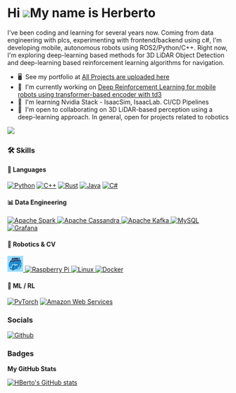 Hi ![](https://user-images.githubusercontent.com/18350557/176309783-0785949b-9127-417c-8b55-ab5a4333674e.gif)My name is Herberto
================================================================================================================================

I've been coding and learning for several years now. Coming from data engineering with plcs, experimenting with frontend/backend using c#, I'm developing mobile, autonomous robots using ROS2/Python/C++. Right now, I'm exploring deep-learning based methods for 3D LiDAR Object Detection and deep-learning based reinforcement learning algorithms for navigation.

*   🖥️  See my portfolio at [All Projects are uploaded here](http://https://github.com/Hberto)
*   🚀  I'm currently working on [Deep Reinforcement Learning for mobile robots using transformer-based encoder with td3](http://https://github.com/Hberto/rl_mobile_robot_navigation)
*   🧠  I'm learning Nvidia Stack - IsaacSim, IsaacLab. CI/CD Pipelines
*   🤝  I'm open to collaborating on 3D LiDAR-based perception using a deep-learning approach. In general, open for projects related to robotics

  <a href="https://www.github.com/HBerto" target="_blank" rel="noreferrer"><img
                  src="https://img.shields.io/github/followers/HBerto?logo=github&style=for-the-badge&color=ef4444&labelColor=ffffff" /></a>
                  

### 🛠 Skills

#### 🧾 Languages
<p align="left">
  <a href="https://www.python.org/" target="_blank" rel="noreferrer"><img src="https://raw.githubusercontent.com/danielcranney/readme-generator/main/public/icons/skills/python-colored.svg" width="36" height="36" alt="Python" title="Python"/></a>
  <a href="https://docs.microsoft.com/en-us/cpp/?view=msvc-170" target="_blank" rel="noreferrer"><img src="https://raw.githubusercontent.com/danielcranney/readme-generator/main/public/icons/skills/cplusplus-colored.svg" width="36" height="36" alt="C++" title="C++"/></a>
  <a href="https://www.rust-lang.org/" target="_blank" rel="noreferrer"><img src="https://raw.githubusercontent.com/danielcranney/readme-generator/main/public/icons/skills/rust-colored.svg" width="36" height="36" alt="Rust" title="Rust"/></a>
  <a href="https://www.oracle.com/java/" target="_blank" rel="noreferrer"><img src="https://raw.githubusercontent.com/danielcranney/readme-generator/main/public/icons/skills/java-colored.svg" width="36" height="36" alt="Java" title="Java"/></a>
  <a href="https://docs.microsoft.com/en-us/dotnet/csharp/" target="_blank" rel="noreferrer"><img src="https://raw.githubusercontent.com/danielcranney/readme-generator/main/public/icons/skills/csharp-colored.svg" width="36" height="36" alt="C#" title="C#"/></a>
</p>

#### 📊 Data Engineering
<p align="left">
  <!-- Apache Spark -->
  <a href="https://spark.apache.org/" target="_blank" rel="noreferrer">
    <img src="https://upload.wikimedia.org/wikipedia/commons/f/f3/Apache_Spark_logo.svg" width="36" alt="Apache Spark" title="Apache Spark"/>
  </a>
  <!-- Apache Cassandra -->
  <a href="https://cassandra.apache.org/" target="_blank" rel="noreferrer">
    <img src="https://upload.wikimedia.org/wikipedia/commons/5/5e/Cassandra_logo.svg" width="36" alt="Apache Cassandra" title="Apache Cassandra"/>
  </a>
  <!-- Apache Kafka Icon Fallback (Inline SVG Base64 if external fails) -->
<a href="https://kafka.apache.org/" target="_blank" rel="noreferrer">
  <img src="https://raw.githubusercontent.com/simple-icons/simple-icons/develop/icons/apachekafka.svg" width="36" alt="Apache Kafka" title="Apache Kafka"/>
</a>
  <!-- MySQL -->
  <a href="https://www.mysql.com/" target="_blank" rel="noreferrer">
    <img src="https://raw.githubusercontent.com/danielcranney/readme-generator/main/public/icons/skills/mysql-colored.svg" width="36" alt="MySQL" title="MySQL"/>
  </a>
  <!-- Grafana (fallback PNG) -->
  <a href="https://grafana.com/" target="_blank" rel="noreferrer">
    <img src="https://upload.wikimedia.org/wikipedia/commons/a/a1/Grafana_logo.svg" width="36" alt="Grafana" title="Grafana"/>
  </a>
</p>

#### 🤖 Robotics & CV
<p align="left">
  <!-- ROS2 -->
  <a href="https://docs.ros.org/en/humble/" target="_blank" rel="noreferrer">
  <img src="./media/humble.png" width="36" height="36" alt="ROS2 Humble" title="ROS2 Humble" />
</a>
  <!-- Raspberry Pi -->
  <a href="https://www.raspberrypi.org/" target="_blank" rel="noreferrer">
    <img src="https://raw.githubusercontent.com/danielcranney/readme-generator/main/public/icons/skills/raspberrypi-colored.svg" width="36" height="36" alt="Raspberry Pi" title="Raspberry Pi"/>
  </a>
  <!-- Linux -->
  <a href="https://www.linux.org" target="_blank" rel="noreferrer">
    <img src="https://raw.githubusercontent.com/danielcranney/readme-generator/main/public/icons/skills/linux-colored.svg" width="36" height="36" alt="Linux" title="Linux"/>
  </a>
  <!-- Docker -->
  <a href="https://www.docker.com/" target="_blank" rel="noreferrer">
    <img src="https://raw.githubusercontent.com/danielcranney/readme-generator/main/public/icons/skills/docker-colored.svg" width="36" height="36" alt="Docker" title="Docker"/>
  </a>
</p>


#### 🧠 ML / RL
<p align="left">
  <a href="https://pytorch.org/" target="_blank" rel="noreferrer"><img src="https://raw.githubusercontent.com/danielcranney/readme-generator/main/public/icons/skills/pytorch-colored.svg" width="36" height="36" alt="PyTorch" title="PyTorch"/></a>
  <a href="https://aws.amazon.com" target="_blank" rel="noreferrer"><img src="https://raw.githubusercontent.com/danielcranney/readme-generator/main/public/icons/skills/aws-colored.svg" width="36" height="36" alt="Amazon Web Services" title="Amazon Web Services"/></a>
</p>


  
### Socials
                  
<p align="left"> <a href="https://www.github.com/HBerto" target="_blank" rel="noreferrer"> <picture> <source media="(prefers-color-scheme: dark)" srcset="https://raw.githubusercontent.com/danielcranney/readme-generator/main/public/icons/socials/github-dark.svg" /> <source media="(prefers-color-scheme: light)" srcset="https://raw.githubusercontent.com/danielcranney/readme-generator/main/public/icons/socials/github.svg" /> <img src="https://raw.githubusercontent.com/danielcranney/readme-generator/main/public/icons/socials/github.svg" width="32" height="32" alt="Github" title="Github" /> </picture> </a></p>

### Badges

<b>My GitHub Stats</b>

<a href="http://www.github.com/HBerto"><img src="https://github-readme-stats.vercel.app/api?username=HBerto&show_icons=true&hide=&count_private=true&title_color=3382ed&text_color=84cc16&icon_color=ef4444&bg_color=ffffff&hide_border=true&show_icons=true" alt="HBerto's GitHub stats" /></a>
